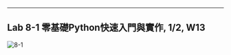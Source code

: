 ____
Lab 8-1 零基礎Python快速入門與實作, 1/2, W13
----

![8-1](https://user-images.githubusercontent.com/89326999/142746619-f70812da-1c9c-4bde-a1cc-76cc7e5250d5.png)
